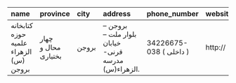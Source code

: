 | name                                  | province            | city   | address                                            | phone_number            | website   |
|:--------------------------------------|:--------------------|:-------|:---------------------------------------------------|:------------------------|:----------|
| كتابخانه حوزه علمیه الزهراء (س) بروجن | چهار محال و بختیاری | بروجن  | بروجن – بلوار ملت – خیابان قرنی- مدرسه الزهراء(س). | 34226675-038 ( داخلی  ) | http://   |